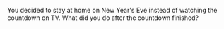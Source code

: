 You decided to stay at home on New Year's Eve instead of watching the countdown on TV.
What did you do after the countdown finished?